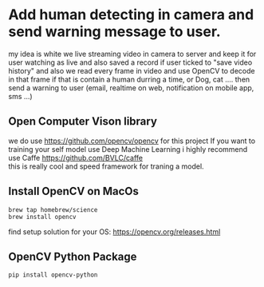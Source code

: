 
# Add human detecting in camera and send warning message to user. 

my idea is white we live streaming video in camera to server and keep it for user watching as live and also saved a record if user ticked to "save video history" 
and also we read every frame in video and use OpenCV to decode in that frame if that is contain a human durring a time, or Dog, cat .... then send a warning to user (email, realtime on web, notification on mobile app, sms ...)

## Open Computer Vison library 
we do use https://github.com/opencv/opencv for this project
If you want to training your self model use Deep Machine Learning i highly recommend use Caffe https://github.com/BVLC/caffe  
this is really cool and speed framework for traning a model.

## Install OpenCV on MacOs

```
brew tap homebrew/science
brew install opencv
```
find setup solution for your OS: https://opencv.org/releases.html

## OpenCV Python Package 
```
pip install opencv-python
```
